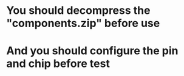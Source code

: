 # You should decompress the "components.zip" before use
# And you should configure the pin and chip before test
